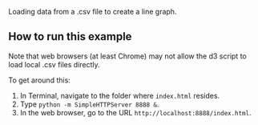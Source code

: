 Loading data from a .csv file to create a line graph.

## How to run this example

Note that web browsers (at least Chrome) may not allow the d3 script to load local .csv files directly.

To get around this:

1. In Terminal, navigate to the folder where `index.html` resides.
2. Type `python -m SimpleHTTPServer 8888 &`.
3. In the web browser, go to the URL `http://localhost:8888/index.html`.